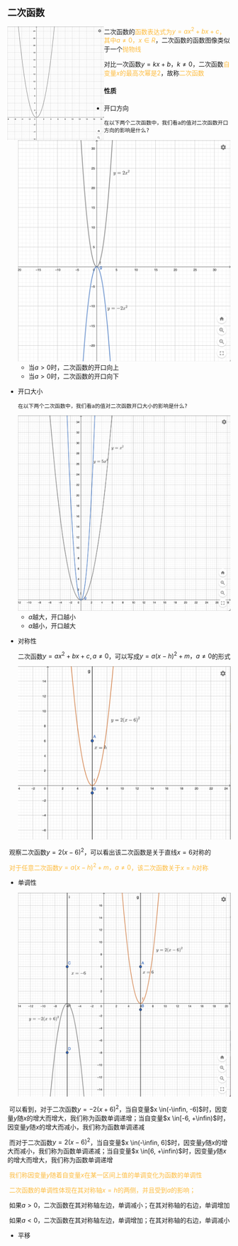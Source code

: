 ## 二次函数

<img src="res/Screenshot 2024-05-25 at 10.47.42.png" alt="Screenshot 2024-05-25 at 10.47.42" style="zoom:25%;" align="left"/>

二次函数的<font color="#FDBC40">函数表达式为$y=ax^2+bx+c$，其中$a \neq0，x \in R$​</font>，二次函数的函数图像类似于一个<font color="#FDBC40">抛物线</font>

对比一次函数$y=kx+b，k \neq0$，二次函数<font color="#FDBC40">自变量$x$的最高次幂是2</font>，故称<font color="#FDBC40">二次函数</font>



#### 性质

* 开口方向

  `在以下两个二次函数中，我们看a的值对二次函数开口方向的影响是什么?`

  <img src="res/Screenshot 2024-05-25 at 11.09.27.png" alt="Screenshot 2024-05-25 at 11.09.27" style="zoom:50%;" />

  * 当$a>0$时，二次函数的开口向上
  * 当$a>0$时，二次函数的开口向下

* 开口大小

  `在以下两个二次函数中，我们看a的值对二次函数开口大小的影响是什么?`	

  <img src="res/Screenshot 2024-05-25 at 11.13.26.png" alt="Screenshot 2024-05-25 at 11.13.26" style="zoom:50%;" />

  * $a$​越大，开口越小
  * $a$越小，开口越大

* 对称性

  二次函数$y=ax^2+bx+c, a \neq 0$，可以写成$y=a(x-h)^2+m，a \neq 0$的形式

  <img src="res/Screenshot 2024-05-25 at 11.26.07.png" alt="Screenshot 2024-05-25 at 11.26.07" style="zoom:50%;" />

​	观察二次函数$y=2(x-6)^2$，可以看出该二次函数是关于直线$x=6$对称的

​	<font color="#FDBC40">对于任意二次函数$y=a(x-h)^2+m，a \neq 0$，该二次函数关于$x=h$对称</font>



* 单调性

  <img src="res/Screenshot 2024-05-25 at 11.45.01.png" alt="Screenshot 2024-05-25 at 11.45.01" style="zoom:50%;" />

​	可以看到，对于二次函数$y=-2(x+6)^2$，当自变量$x \in(-\infin, -6]$时，因变量$y$随$x$的增大而增大，我们称为函数单调递增；当自变量$x \in[-6, +\infin)$时，因变量$y$随$x$的增大而减小，我们称为函数单调递减

​	而对于二次函数$y=2(x-6)^2$，当自变量$x \in(-\infin, 6]$时，因变量$y$随$x$的增大而减小，我们称为函数单调递减；当自变量$x \in[6, +\infin)$时，因变量$y$随$x$的增大而增大，我们称为函数单调递增

​	<font color="#FDBC40">我们称因变量$y$随着自变量$x$在某一区间上值的单调变化为函数的单调性</font>

​	<font color="#FDBC40">二次函数的单调性体现在其对称轴$x=h$的两侧，并且受到$a$的影响；</font>

​	如果$a>0$，二次函数在其对称轴左边，单调减小；在其对称轴的右边，单调增加

​	如果$a<0$，二次函数在其对称轴左边，单调增加；在其对称轴的右边，单调减小

* 平移

  

